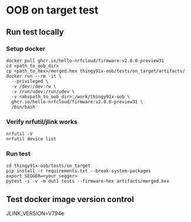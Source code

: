 # OOB on target test

## Run test locally

### Setup docker
```shell
docker pull ghcr.io/hello-nrfcloud/firmware:v2.0.0-preview31
cd <path_to_oob_dir>
cp <path_to_hex>/merged.hex thingy91x-oob/tests/on_target/artifacts/
docker run --rm -it \
  --privileged \
  -v /dev:/dev:rw \
  -v /run/udev:/run/udev \
  -v <abspath_to_oob_dir>:/work/thingy91x-oob \
  ghcr.io/hello-nrfcloud/firmware:v2.0.0-preview31 \
  /bin/bash
```

### Verify nrfutil/jlink works
```shell
nrfutil -V
nrfutil device list
```

### Run test
```shell
cd thingy91x-oob/tests/on_target
pip install -r requirements.txt --break-system-packages
export SEGGER=<your_segger>
pytest -s -v -m dut1 tests --firmware-hex artifacts/merged.hex
```

## Test docker image version control

JLINK_VERSION=V794e
